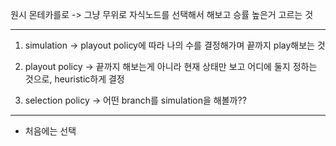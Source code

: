 원시 몬테카를로
-> 그냥 무위로 자식노드를 선택해서 해보고 승률 높은거 고르는 것

---
1. simulation
-> playout policy에 따라 나의 수를 결정해가며 끝까지 play해보는 것

2. playout policy
-> 끝까지 해보는게 아니라 현재 상태만 보고 어디에 둘지 정하는 것으로, heuristic하게 결정

3. selection policy
-> 어떤 branch를 simulation을 해볼까??


---
- 처음에는 선택